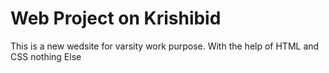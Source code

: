 # Web Project on Krishibid
This is a new wedsite for varsity work purpose. With the help of HTML and CSS nothing Else
